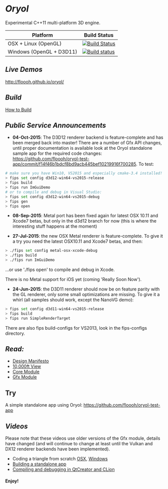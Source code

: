 # _Oryol_
 
Experimental C++11 multi-platform 3D engine.

|Platform|Build Status|
|--------|------|
|OSX + Linux (OpenGL)|[![Build Status](https://travis-ci.org/floooh/oryol.svg?branch=master)](https://travis-ci.org/floooh/oryol)|
|Windows (OpenGL + D3D11)|[![Build status](https://ci.appveyor.com/api/projects/status/hn5sup2y532h64jg/branch/master?svg=true)](https://ci.appveyor.com/project/floooh/oryol/branch/master)|

## _Live Demos_

http://floooh.github.io/oryol/

## _Build_

[How to Build](doc/BUILD.md)

## _Public Service Announcements_

- **04-Oct-2015**: The D3D12 renderer backend is feature-complete and has been merged back into master! There are a number of Gfx API changes, until proper documentation is available look at the Oryol standalone sample app for the required code changes: https://github.com/floooh/oryol-test-app/commit/f14f46b1bdcf8bd9acb445bef10219916f700285. To test:

```bash
# make sure you have Win10, VS2015 and especially cmake-3.4 installed!
> fips set config d3d12-win64-vs2015-release
> fips build
> fips run ImGuiDemo
# or to compile and debug in Visual Studio:
> fips set config d3d12-win64-vs2015-debug
> fips gen
> fips open
```

- **08-Sep-2015**: Metal port has been fixed again for latest OSX 10.11 and Xcode7 betas, but only in the d3d12 branch for now (this is where the interesting stuff happens at the moment)

- **27-Jul-2015**: the new OSX Metal renderer is feature-complete. To give it a
try you need the latest OSX10.11 and Xcode7 betas, and then:

```bash
> ./fips set config metal-osx-xcode-debug
> ./fips build
> ./fips run ImGuiDemo
```
...or use './fips open' to compile and debug in Xcode.

There is no Metal support for iOS yet (coming 'Really Soon Now').

- **24-Jun-2015**: the D3D11 renderer should now be on feature parity with the GL renderer, only some small optimizations are missing. To give it a whirl (all samples should work, except the NanoVG demo):

```bash
> fips set config d3d11-win64-vs2015-release
> fips build
> fips run SimpleRenderTarget
```
 There are also fips build-configs for VS2013, look in the fips-configs directory.


## _Read:_

* [Design Manifesto](doc/DESIGN-MANIFESTO.md)
* [10,000ft View](doc/OVERVIEW.md)
* [Core Module](code/Modules/Core/README.md)
* [Gfx Module](code/Modules/Gfx/README.md)

## Try

A simple standalone app using Oryol: https://github.com/floooh/oryol-test-app

## _Videos_ 

Please note that these videos use older versions of the Gfx module, details
have changed (and will continue to change at least until the Vulkan and DX12
renderer backends have been implemented).

- Coding a triangle from scratch [OSX](http://www.youtube.com/watch?v=B5R0uE5IMZs), [Windows](http://www.youtube.com/watch?v=fcmOhvVd80o)
- [Building a standalone app](https://www.youtube.com/watch?v=z8nwrGh2Zsc)
- [Compiling and debugging in QtCreator and CLion](https://www.youtube.com/watch?v=Sp5TywYeNzE)

#### Enjoy! ####




